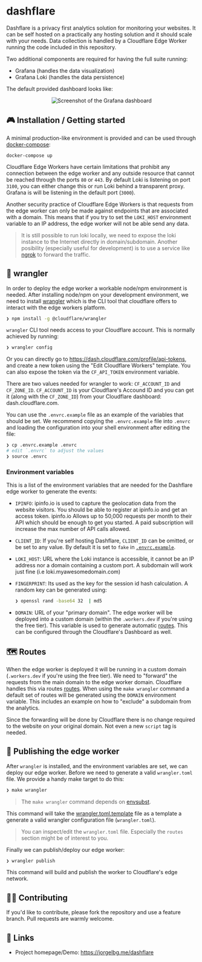 # dashflare

Dashflare is a privacy first analytics solution for monitoring your websites. It can be self hosted
on a practically any hosting solution and it should scale with your needs. Data collection is handled
by a Cloudflare Edge Worker running the code included in this repository.

Two additional components are required for having the full suite running:
* Grafana (handles the data visualization)
* Grafana Loki (handles the data persistence)

The default provided dashboard looks like:

<p align="center">
    <img class="center" src="http://screen.jorgelbg.me/jorgelbg-dropshare/w6nAqMZzsPVz57ab.png" alt="Screenshot of the Grafana dashboard"/>
</p>


## 🎮 Installation / Getting started

A minimal production-like environment is provided and can be used through
[docker-compose](https://docs.docker.com/compose/):

```
docker-compose up
```

Cloudflare Edge Workers have certain limitations that prohibit any connection between the edge worker
and any outside resource that cannot be reached through the ports `80` or `443`. By default Loki is
listening on port `3100`, you can either change this or run Loki behind a transparent proxy. Grafana is will be listening in the default port (`3000`).

Another security practice of Cloudflare Edge Workers is that requests from the edge worker can only be made
against endpoints that are associated with a domain. This means that if you try to set the
`LOKI_HOST` environment variable to an IP address, the edge worker will not be able send any data.

> It is still possible to run loki locally, we need to expose the loki instance to the Internet directly in
> domain/subdomain. Another posibility (especially useful for development) is to use a service like
> [ngrok](https://ngrok.com/) to forward the traffic.

## 🤠 wrangler

In order to deploy the edge worker a workable node/npm environment is needed. After installing
node/npm on your development environment, we need to install
[wrangler](https://github.com/cloudflare/wrangler) which is the CLI tool that cloudflare offers to
interact with the edge workers platform.

```sh
❯ npm install -g @cloudflare/wrangler
```

`wrangler` CLI tool needs access to your Cloudflare account. This is normally achieved by running:

```sh
❯ wrangler config
```

Or you can directly go to https://dash.cloudflare.com/profile/api-tokens, and create a new token
using the "Edit Cloudflare Workers" template. You can also expose the token via the `CF_API_TOKEN`
environment variable.

There are two values needed for wrangler to work: `CF_ACCOUNT_ID` and `CF_ZONE_ID`. `CF_ACCOUNT_ID` is
your Cloudflare's Accound ID and you can get it (along with the `CF_ZONE_ID`) from your Cloudflare
dashboard: dash.cloudflare.com.

You can use the `.envrc.example` file as an example of the variables that should be set. We recommend
copying the `.envrc.example` file into `.envrc` and loading the configuration into your shell
environment after editing the file:

```sh
❯ cp .envrc.example .envrc
# edit `.envrc` to adjust the values
❯ source .envrc
```

### Environment variables

This is a list of the environment variables that are needed for the Dashflare edge worker to generate
the events:

* `IPINFO`: ipinfo.io is used to capture the geolocation data from the website visitors. You should
  be able to register at ipinfo.io and get an access token. ipinfo.io Allows up to 50,000 requests
  per month to their API which should be enough to get you started. A paid subscription will increase
  the max number of API calls allowed.
* `CLIENT_ID`: If you're self hosting Dashflare, `CLIENT_ID` can be omitted, or be set to any value.
  By default it is set to `fake` in [`.envrc.example`](./.envrc.example).
* `LOKI_HOST`: URL where the Loki instance is accessible, it cannot be an IP address nor a domain
  containing a custom port. A subdomain will work just fine (i.e loki.myawesomedomain.com)
* `FINGERPRINT`: Its used as the key for the session id hash calculation. A random key can be
  generated using:

  ```sh
  ❯ openssl rand -base64 32  | md5
  ```
* `DOMAIN`: URL of your "primary domain". The edge worker will be deployed into a custom domain
  (within the `.workers.dev` if you're using the free tier). This variable is used to generate
  automatic [routes](https://developers.cloudflare.com/workers/about/routes/). This can be configured
  through the Cloudflare's Dashboard as well.

## 🗺 Routes

When the edge worker is deployed it will be running in a custom domain (`.workers.dev` if you're
using the free tier). We need to "forward" the requests from the main domain to the edge worker
domain. Cloudflare handles this via routes
[routes](https://developers.cloudflare.com/workers/about/routes/). When using the `make wrangler`
command a default set of routes will be generated using the `DOMAIN` environment variable. This
includes an example on how to "exclude" a subdomain from the analytics.

Since the forwarding will be done by Cloudflare there is no change required to the website on your
original domain. Not even a new `script` tag is needed.

## 🚀 Publishing the edge worker

After `wrangler` is installed, and the environment variables are set, we can deploy our edge worker.
Before we need to generate a valid `wrangler.toml` file. We provide a handy make target to do this:

```sh
❯ make wrangler
```

> The `make wrangler` command depends on [envsubst](https://linux.die.net/man/1/envsubst).

This command will take the [wrangler.toml.template](./wrangler.toml.template) file as a template a
generate a valid wrangler configuration file (`wrangler.toml`).

> You can inspect/edit the `wrangler.toml` file. Especially the `routes` section might be of interest
> to you.

Finally we can publish/deploy our edge worker:

```sh
❯ wrangler publish
```

This command will build and publish the worker to Cloudflare's edge network.

<!-- ## 👨🏻‍💻 Developing -->

## 🤚🏻 Contributing

If you'd like to contribute, please fork the repository and use a feature
branch. Pull requests are warmly welcome.

## 🚀 Links

- Project homepage/Demo: https://jorgelbg.me/dashflare
